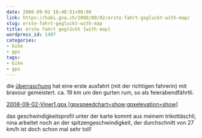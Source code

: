 ```yaml
---
date: 2008-09-02 18:48:51+00:00
link: https://habi.gna.ch/2008/09/02/erste-fahrt-gegluckt-with-map/
slug: erste-fahrt-gegluckt-with-map
title: erste fahrt geglückt [with map]
wordpress_id: 1407
categories:
- bike
- gps
tags:
- bike
- gps
---
```


die [überraschung](https://habi.gna.ch/2008/08/29/uberraschung/) hat eine erste ausfahrt (mit der richtigen fahrerin) mit bravour gemeistert. ca. 19 km um den gurten rum, so als feierabendfährtli.




[2008-09-02-Viner1.gpx [gpxspeedchart=show;gpxelevation=show]](https://habi.gna.ch/wp-content/uploads/2008/09/2008-09-02-viner1.gpx)




das geschwindigkeitsprofil unter der karte kommt aus meinem trikottäschli, nina arbeitet noch an der spitzengeschwindigkeit, der durchschnitt von 27 km/h ist doch schon mal sehr toll!
